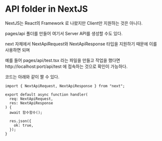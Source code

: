 # API folder in NextJS

NextJS는 React의 Framework 로 나왔지만 Client만 지원하는 것은 아니다.

pages/api 폴더를 만들어 여기서 Server API를 생성할 수도 있다.

next 자체에서 NextApiRequest와 NextApiResponse 타입을 지원하기 때문에 이를 사용하면 되며

예를 들어 pages/api/test.tsx 라는 파일을 만들고 작업을 했다면 http://localhost:port/api/test 에 접속하는 것으로 확인이 가능하다.

코드는 아래와 같이 짤 수 있다.

```
import { NextApiRequest, NextApiResponse } from "next";

export default async function handler(
  req: NextApiRequest,
  res: NextApiResponse
) {
  await 함수함수();

  res.json({
    ok: true,
  });
}
```
